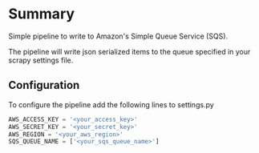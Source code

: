 # Summary

Simple pipeline to write to Amazon's Simple Queue Service (SQS).

The pipeline will write json serialized items to the queue specified in your scrapy settings file.

## Configuration

To configure the pipeline add the following lines to settings.py

```python
AWS_ACCESS_KEY = '<your_access_key>'
AWS_SECRET_KEY = '<your_secret_key>'
AWS_REGION = '<your_aws_region>'
SQS_QUEUE_NAME = ['<your_sqs_queue_name>']
```
